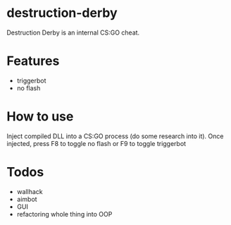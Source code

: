 # destruction-derby

Destruction Derby is an internal CS:GO cheat.

# Features
- triggerbot
- no flash

# How to use
Inject compiled DLL into a CS:GO process (do some research into it). Once injected, press F8 to toggle no flash or F9 to toggle triggerbot

# Todos
- wallhack
- aimbot
- GUI
- refactoring whole thing into OOP
